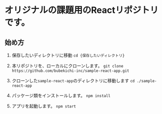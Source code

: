 # オリジナルの課題用のReactリポジトリです。

## 始め方
1. 保存したいディレクトリに移動
`cd {保存したいディレクトリ}`

2. 本リポジトリを、ローカルにクローンします。
`git clone https://github.com/bubekichi-inc/sample-react-app.git`

3. クローンした`sample-react-app`のディレクトリに移動します
`cd ./sample-react-app`

4. パッケージ類をインストールします。
`npm install`

5. アプリを起動します。
`npm start`